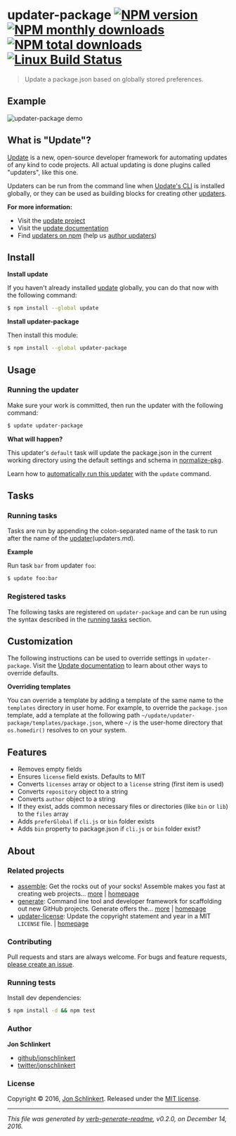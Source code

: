 # updater-package [![NPM version](https://img.shields.io/npm/v/updater-package.svg?style=flat)](https://www.npmjs.com/package/updater-package) [![NPM monthly downloads](https://img.shields.io/npm/dm/updater-package.svg?style=flat)](https://npmjs.org/package/updater-package)  [![NPM total downloads](https://img.shields.io/npm/dt/updater-package.svg?style=flat)](https://npmjs.org/package/updater-package) [![Linux Build Status](https://img.shields.io/travis/update/updater-package.svg?style=flat&label=Travis)](https://travis-ci.org/update/updater-package)

> Update a package.json based on globally stored preferences.

## Example

![updater-package demo](https://raw.githubusercontent.com/update/updater-package/master/demo.gif)

## What is "Update"?

[Update](https://github.com/update/update) is a new, open-source developer framework for automating updates of any kind to code projects. All actual updating is done plugins called "updaters", like this one.

Updaters can be run from the command line when [Update's CLI](https://github.com/update/update/blob/master/docs/installing-the-cli.md) is installed globally, or they can be used as building blocks for creating other [updaters](https://github.com/update/update/blob/master/docs/updaters.md).

**For more information:**

* Visit the [update project](https://github.com/update/update)
* Visit the [update documentation](https://github.com/update/update/blob/master/docs/)
* Find [updaters on npm](https://www.npmjs.com/browse/keyword/update-updater) (help us [author updaters](https://github.com/update/update/blob/master/docs/updaters.md))

## Install

**Install update**

If you haven't already installed [update](https://github.com/update/update) globally, you can do that now with the following command:

```sh
$ npm install --global update
```

**Install updater-package**

Then install this module:

```sh
$ npm install --global updater-package
```

## Usage

### Running the updater

Make sure your work is committed, then run the updater with the following command:

```sh
$ update updater-package
```

**What will happen?**

This updater's `default` task will update the package.json in the current working directory using the default settings and schema in [normalize-pkg](https://github.com/jonschlinkert/normalize-pkg).

Learn how to [automatically run this updater](https://github.com/update/update/blob/master/docs/built-in-tasks.md#init) with the `update` command.

## Tasks

### Running tasks

Tasks are run by appending the colon-separated name of the task to run after the name of the [updater](https://github.com/update/update/blob/master/docs/)(updaters.md).

**Example**

Run task `bar` from updater `foo`:

```sh
$ update foo:bar
```

### Registered tasks

The following tasks are registered on `updater-package` and can be run using the syntax described in the [running tasks](#running-tasks) section.

## Customization

The following instructions can be used to override settings in `updater-package`. Visit the [Update documentation](https://github.com/update/update/blob/master/docs/overriding-defaults.md) to learn about other ways to override defaults.

**Overriding templates**

You can override a template by adding a template of the same name to the `templates` directory in user home. For example, to override the `package.json` template, add a template at the following path `~/update/updater-package/templates/package.json`, where `~/` is the user-home directory that `os.homedir()` resolves to on your system.

## Features

* Removes empty fields
* Ensures `license` field exists. Defaults to MIT
* Converts `licenses` array or object to a `license` string (first item is used)
* Converts `repository` object to a string
* Converts `author` object to a string
* If they exist, adds common necessary files or directories (like `bin` or `lib`) to the `files` array
* Adds `preferGlobal` if `cli.js` or `bin` folder exists
* Adds `bin` property to package.json if `cli.js` or `bin` folder exist?

## About

### Related projects

* [assemble](https://www.npmjs.com/package/assemble): Get the rocks out of your socks! Assemble makes you fast at creating web projects… [more](https://github.com/assemble/assemble) | [homepage](https://github.com/assemble/assemble "Get the rocks out of your socks! Assemble makes you fast at creating web projects. Assemble is used by thousands of projects for rapid prototyping, creating themes, scaffolds, boilerplates, e-books, UI components, API documentation, blogs, building websit")
* [generate](https://www.npmjs.com/package/generate): Command line tool and developer framework for scaffolding out new GitHub projects. Generate offers the… [more](https://github.com/generate/generate) | [homepage](https://github.com/generate/generate "Command line tool and developer framework for scaffolding out new GitHub projects. Generate offers the robustness and configurability of Yeoman, the expressiveness and simplicity of Slush, and more powerful flow control and composability than either.")
* [updater-license](https://www.npmjs.com/package/updater-license): Update the copyright statement and year in a MIT `LICENSE` file. | [homepage](https://github.com/update/updater-license "Update the copyright statement and year in a MIT `LICENSE` file.")

### Contributing

Pull requests and stars are always welcome. For bugs and feature requests, [please create an issue](../../issues/new).

### Running tests

Install dev dependencies:

```sh
$ npm install -d && npm test
```

### Author

**Jon Schlinkert**

* [github/jonschlinkert](https://github.com/jonschlinkert)
* [twitter/jonschlinkert](http://twitter.com/jonschlinkert)

### License

Copyright © 2016, [Jon Schlinkert](https://github.com/jonschlinkert).
Released under the [MIT license](https://github.com/update/updater-package/blob/master/LICENSE).

***

_This file was generated by [verb-generate-readme](https://github.com/verbose/verb-generate-readme), v0.2.0, on December 14, 2016._